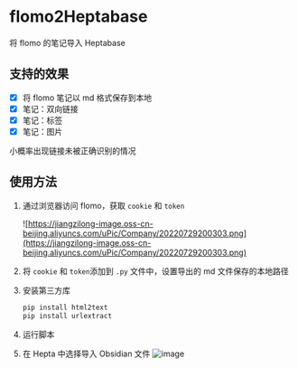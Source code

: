 # flomo2Heptabase

将 flomo 的笔记导入 Heptabase

## 支持的效果

- [x]  将 flomo 笔记以 md 格式保存到本地
- [x]  笔记：双向链接
- [x]  笔记：标签
- [x]  笔记：图片

小概率出现链接未被正确识别的情况

## 使用方法

1. 通过浏览器访问 flomo，获取 `cookie` 和 `token`
    
    ![https://jiangzilong-image.oss-cn-beijing.aliyuncs.com/uPic/Company/20220729200303.png](https://jiangzilong-image.oss-cn-beijing.aliyuncs.com/uPic/Company/20220729200303.png)
    
2. 将 `cookie` 和 `token`添加到 `.py` 文件中，设置导出的 md 文件保存的本地路径
3. 安装第三方库
    
    ```css
    pip install html2text
    pip install urlextract
    ```
    
4. 运行脚本
5. 在 Hepta 中选择导入 Obsidian 文件
![image](https://jiangzilong-image.oss-cn-beijing.aliyuncs.com/uPic/Company/20220729202244.png)
